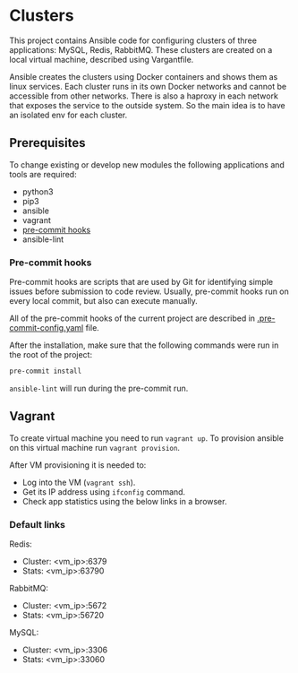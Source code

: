 # Clusters

This project contains Ansible code for configuring clusters of three applications: MySQL, Redis, RabbitMQ. These clusters are created on a local virtual machine, described using Vargantfile.

Ansible creates the clusters using Docker containers and shows them as linux services. Each cluster runs in its own Docker networks and cannot be accessible from other networks. There is also a haproxy in each network that exposes the service to the outside system. So the main idea is to have an isolated env for each cluster.

## Prerequisites

To change existing or develop new modules the following applications and tools are required:
- python3
- pip3
- ansible
- vagrant
- [pre-commit hooks](https://pre-commit.com/#install)
- ansible-lint

### Pre-commit hooks

Pre-commit hooks are scripts that are used by Git for identifying simple issues before submission to code review. Usually, pre-commit hooks run on every local commit, but also can execute manually.

All of the pre-commit hooks of the current project are described in  [.pre-commit-config.yaml](./.pre-commit-config.yaml) file.

After the installation, make sure that the following commands were run in the root of the project:

``` bash
pre-commit install
```

`ansible-lint` will run during the pre-commit run.

## Vagrant

To create virtual machine you need to run `vagrant up`.
To provision ansible on this virtual machine run `vagrant provision`.

After VM provisioning it is needed to:
- Log into the VM (`vagrant ssh`).
- Get its IP address using `ifconfig` command.
- Check app statistics using the below links in a browser.

### Default links

Redis:
- Cluster: <vm_ip>:6379
- Stats: <vm_ip>:63790

RabbitMQ:
- Cluster: <vm_ip>:5672
- Stats: <vm_ip>:56720

MySQL:
- Cluster: <vm_ip>:3306
- Stats: <vm_ip>:33060
